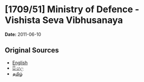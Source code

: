 # [1709/51] Ministry of Defence - Vishista Seva Vibhusanaya

**Date:** 2011-06-10

## Original Sources

- [English](https://documents.gov.lk/view/extra-gazettes/2011/6/1709-51_E.pdf)
- [සිංහල](https://documents.gov.lk/view/extra-gazettes/2011/6/1709-51_S.pdf)
- [தமிழ்](https://documents.gov.lk/view/extra-gazettes/2011/6/1709-51_T.pdf)

